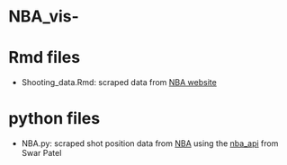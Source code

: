 # NBA_vis-

# Rmd files 
- Shooting_data.Rmd: scraped data from [NBA website](https://www.nba.com/stats/players/shooting)

# python files 
- NBA.py: scraped shot position data from [NBA](www.nba.com) using the [nba_api](https://github.com/swar/nba_api) from Swar Patel
